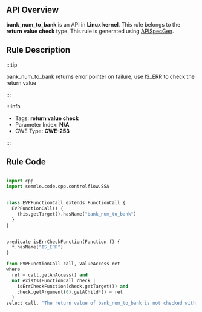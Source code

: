 ---
---


## API Overview
**bank_num_to_bank** is an API in **Linux kernel**. This rule belongs to the **return value check** type. This rule is generated using [APISpecGen](../../tools/APISpecGen).
## Rule Description

:::tip

bank_num_to_bank returns error pointer on failure, use IS_ERR to check the return value

:::

:::info

- Tags: **return value check**
- Parameter Index: **N/A**
- CWE Type: **CWE-253**

:::

## Rule Code
```python

import cpp
import semmle.code.cpp.controlflow.SSA


class EVPFunctionCall extends FunctionCall {
  EVPFunctionCall() {
    this.getTarget().hasName("bank_num_to_bank")
  }
}


predicate isErrCheckFunction(Function f) {
  f.hasName("IS_ERR") 
}

from EVPFunctionCall call, ValueAccess ret
where
  ret = call.getAnAccess() and
  not exists(FunctionCall check |
    isErrCheckFunction(check.getTarget()) and
    check.getArgument(0).getAChild*() = ret
  )
select call, "The return value of bank_num_to_bank is not checked with IS_ERR."
    
```